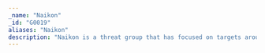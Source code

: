 ```yaml
---
_name: "Naikon"
_id: "G0019"
aliases: "Naikon"
description: "Naikon is a threat group that has focused on targets around the South China Sea. The group has been attributed to the Chinese People’s Liberation Army’s (PLA) Chengdu Military Region Second Technical Reconnaissance Bureau(Military Unit Cover Designator 78020). While Naikon shares some characteristics with APT30, the two groups do not appear to be exact matches."
---
```

